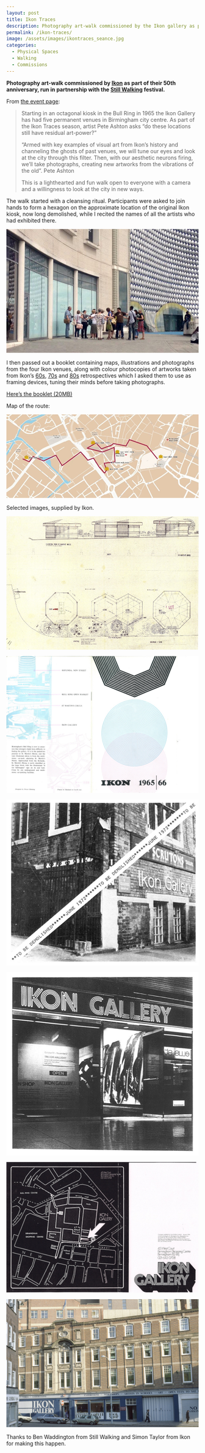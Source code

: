 ```yaml
---
layout: post
title: Ikon Traces
description: Photography art-walk commissioned by the Ikon gallery as part of their 50th anniversary
permalink: /ikon-traces/
image: /assets/images/ikontraces_seance.jpg
categories:
  - Physical Spaces
  - Walking
  - Commissions 
---
```



**Photography art-walk commissioned by [Ikon](https://ikon-gallery.org/) as part of their 50th anniversary, run in partnership with the [Still Walking](http://www.stillwalking.org/) festival.** 

From [the event page](https://ikon-gallery.org/event/ikon-traces-walking-tour/):

> Starting in an octagonal kiosk in the Bull Ring in 1965 the Ikon Gallery has had five permanent venues in Birmingham city centre. As part of the Ikon Traces season, artist Pete Ashton asks “do these locations still have residual art-power?”
> 
> “Armed with key examples of visual art from Ikon’s history and channeling the ghosts of past venues, we will tune our eyes and look at the city through this filter. Then, with our aesthetic neurons firing, we’ll take photographs, creating new artworks from the vibrations of the old”. Pete Ashton
> 
> This is a lighthearted and fun walk open to everyone with a camera and a willingness to look at the city in new ways.

The walk started with a cleansing ritual. Participants were asked to join hands to form a hexagon on the approximate location of the original Ikon kiosk, now long demolished, while I recited the names of all the artists who had exhibited there.

![](https://raw.githubusercontent.com/peteash10/Artworks/master/images/ikontraces_seance.jpg)

I then passed out a booklet containing maps, illustrations and photographs from the four Ikon venues, along with colour photocopies of artworks taken from Ikon’s [60s](https://ikon-gallery.org/shop/catalogues/ikon-some-of-the-best-things-in-life-happen-accidentally/), [70s](https://ikon-gallery.org/shop/catalogues/ikon-this-could-happen-to-you/) and [80s](https://ikon-gallery.org/shop/catalogues/as-exciting-as-we-can-make-it/) retrospectives which I asked them to use as framing devices, tuning their minds before taking photographs.

[Here’s the booklet (20MB)](https://github.com/peteash10/Artworks/blob/master/Ikon%20Traces/Ikon%20Traces%20booklet%20A5.pdf)

Map of the route:

![](https://raw.githubusercontent.com/peteash10/Artworks/master/images/ikontraces_map.jpg)

Selected images, supplied by Ikon.

![](https://raw.githubusercontent.com/peteash10/Artworks/master/images/ikontraces_kiosk_2_hi.jpg)

![](https://raw.githubusercontent.com/peteash10/Artworks/master/images/ikontraces_pamphlet_cover_65-66.jpg)

![](https://raw.githubusercontent.com/peteash10/Artworks/master/images/ikontraces_swallowstcorner.jpg)

![](https://raw.githubusercontent.com/peteash10/Artworks/master/images/ikontraces_pallisades.jpg)

![](https://raw.githubusercontent.com/peteash10/Artworks/master/images/ikontraces_westcourtplan.jpg)

![](https://raw.githubusercontent.com/peteash10/Artworks/master/images/ikontraces_JohnBrightStreet.jpg)

Thanks to Ben Waddington from Still Walking and Simon Taylor from Ikon for making this happen. 